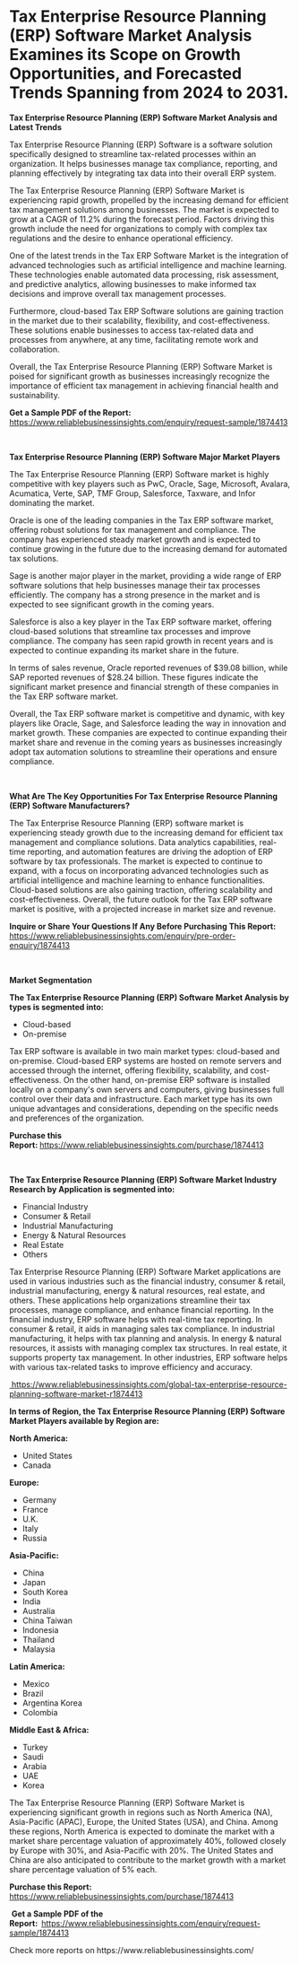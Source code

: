 <p><h1>Tax Enterprise Resource Planning (ERP) Software Market Analysis Examines its Scope on Growth Opportunities, and Forecasted Trends Spanning from 2024 to 2031.</h1></p><p><strong>Tax Enterprise Resource Planning (ERP) Software Market Analysis and Latest Trends</strong></p>
<p><p>Tax Enterprise Resource Planning (ERP) Software is a software solution specifically designed to streamline tax-related processes within an organization. It helps businesses manage tax compliance, reporting, and planning effectively by integrating tax data into their overall ERP system.</p><p>The Tax Enterprise Resource Planning (ERP) Software Market is experiencing rapid growth, propelled by the increasing demand for efficient tax management solutions among businesses. The market is expected to grow at a CAGR of 11.2% during the forecast period. Factors driving this growth include the need for organizations to comply with complex tax regulations and the desire to enhance operational efficiency.</p><p>One of the latest trends in the Tax ERP Software Market is the integration of advanced technologies such as artificial intelligence and machine learning. These technologies enable automated data processing, risk assessment, and predictive analytics, allowing businesses to make informed tax decisions and improve overall tax management processes.</p><p>Furthermore, cloud-based Tax ERP Software solutions are gaining traction in the market due to their scalability, flexibility, and cost-effectiveness. These solutions enable businesses to access tax-related data and processes from anywhere, at any time, facilitating remote work and collaboration.</p><p>Overall, the Tax Enterprise Resource Planning (ERP) Software Market is poised for significant growth as businesses increasingly recognize the importance of efficient tax management in achieving financial health and sustainability.</p></p>
<p><strong>Get a Sample PDF of the Report:&nbsp;</strong> <a href="https://www.reliablebusinessinsights.com/enquiry/request-sample/1874413">https://www.reliablebusinessinsights.com/enquiry/request-sample/1874413</a></p>
<p>&nbsp;</p>
<p><strong>Tax Enterprise Resource Planning (ERP) Software Major Market Players</strong></p>
<p><p>The Tax Enterprise Resource Planning (ERP) Software market is highly competitive with key players such as PwC, Oracle, Sage, Microsoft, Avalara, Acumatica, Verte, SAP, TMF Group, Salesforce, Taxware, and Infor dominating the market.</p><p>Oracle is one of the leading companies in the Tax ERP software market, offering robust solutions for tax management and compliance. The company has experienced steady market growth and is expected to continue growing in the future due to the increasing demand for automated tax solutions.</p><p>Sage is another major player in the market, providing a wide range of ERP software solutions that help businesses manage their tax processes efficiently. The company has a strong presence in the market and is expected to see significant growth in the coming years.</p><p>Salesforce is also a key player in the Tax ERP software market, offering cloud-based solutions that streamline tax processes and improve compliance. The company has seen rapid growth in recent years and is expected to continue expanding its market share in the future.</p><p>In terms of sales revenue, Oracle reported revenues of $39.08 billion, while SAP reported revenues of $28.24 billion. These figures indicate the significant market presence and financial strength of these companies in the Tax ERP software market.</p><p>Overall, the Tax ERP software market is competitive and dynamic, with key players like Oracle, Sage, and Salesforce leading the way in innovation and market growth. These companies are expected to continue expanding their market share and revenue in the coming years as businesses increasingly adopt tax automation solutions to streamline their operations and ensure compliance.</p></p>
<p>&nbsp;</p>
<p><strong>What Are The Key Opportunities For Tax Enterprise Resource Planning (ERP) Software Manufacturers?</strong></p>
<p><p>The Tax Enterprise Resource Planning (ERP) software market is experiencing steady growth due to the increasing demand for efficient tax management and compliance solutions. Data analytics capabilities, real-time reporting, and automation features are driving the adoption of ERP software by tax professionals. The market is expected to continue to expand, with a focus on incorporating advanced technologies such as artificial intelligence and machine learning to enhance functionalities. Cloud-based solutions are also gaining traction, offering scalability and cost-effectiveness. Overall, the future outlook for the Tax ERP software market is positive, with a projected increase in market size and revenue.</p></p>
<p><strong>Inquire or Share Your Questions If Any Before Purchasing This Report:</strong> <a href="https://www.reliablebusinessinsights.com/enquiry/pre-order-enquiry/1874413">https://www.reliablebusinessinsights.com/enquiry/pre-order-enquiry/1874413</a></p>
<p>&nbsp;</p>
<p><strong>Market Segmentation</strong></p>
<p><strong>The Tax Enterprise Resource Planning (ERP) Software Market Analysis by types is segmented into:</strong></p>
<p><ul><li>Cloud-based</li><li>On-premise</li></ul></p>
<p><p>Tax ERP software is available in two main market types: cloud-based and on-premise. Cloud-based ERP systems are hosted on remote servers and accessed through the internet, offering flexibility, scalability, and cost-effectiveness. On the other hand, on-premise ERP software is installed locally on a company's own servers and computers, giving businesses full control over their data and infrastructure. Each market type has its own unique advantages and considerations, depending on the specific needs and preferences of the organization.</p></p>
<p><strong>Purchase this Report:&nbsp;</strong><a href="https://www.reliablebusinessinsights.com/purchase/1874413">https://www.reliablebusinessinsights.com/purchase/1874413</a></p>
<p>&nbsp;</p>
<p><strong>The Tax Enterprise Resource Planning (ERP) Software Market Industry Research by Application is segmented into:</strong></p>
<p><ul><li>Financial Industry</li><li>Consumer & Retail</li><li>Industrial Manufacturing</li><li>Energy & Natural Resources</li><li>Real Estate</li><li>Others</li></ul></p>
<p><p>Tax Enterprise Resource Planning (ERP) Software Market applications are used in various industries such as the financial industry, consumer & retail, industrial manufacturing, energy & natural resources, real estate, and others. These applications help organizations streamline their tax processes, manage compliance, and enhance financial reporting. In the financial industry, ERP software helps with real-time tax reporting. In consumer & retail, it aids in managing sales tax compliance. In industrial manufacturing, it helps with tax planning and analysis. In energy & natural resources, it assists with managing complex tax structures. In real estate, it supports property tax management. In other industries, ERP software helps with various tax-related tasks to improve efficiency and accuracy.</p></p>
<p><a href="https://www.reliablebusinessinsights.com/global-tax-enterprise-resource-planning-software-market-r1874413">&nbsp;https://www.reliablebusinessinsights.com/global-tax-enterprise-resource-planning-software-market-r1874413</a></p>
<p><strong>In terms of Region, the Tax Enterprise Resource Planning (ERP) Software Market Players available by Region are:</strong></p>
<p>
    <p> <strong> North America: </strong>
        <ul>
            <li>United States</li>
            <li>Canada</li>
        </ul>
        </p> 
    <p> <strong> Europe: </strong>
        <ul>
            <li>Germany</li>
            <li>France</li>
            <li>U.K.</li>
            <li>Italy</li>
            <li>Russia</li>
        </ul>
        </p> 
    <p> <strong> Asia-Pacific: </strong>
        <ul>
            <li>China</li>
            <li>Japan</li>
            <li>South Korea</li>
            <li>India</li>
            <li>Australia</li>
            <li>China Taiwan</li>
            <li>Indonesia</li>
            <li>Thailand</li>
            <li>Malaysia</li>
        </ul>
        </p> 
    <p> <strong> Latin America: </strong>
        <ul>
            <li>Mexico</li>
            <li>Brazil</li>
            <li>Argentina Korea</li>
            <li>Colombia</li>
        </ul>
        </p> 
    <p> <strong> Middle East & Africa: </strong>
        <ul>
            <li>Turkey</li>
            <li>Saudi</li>
            <li>Arabia</li>
            <li>UAE</li>
            <li>Korea</li>
        </ul>
    </p>
    </p>
<p><p>The Tax Enterprise Resource Planning (ERP) Software Market is experiencing significant growth in regions such as North America (NA), Asia-Pacific (APAC), Europe, the United States (USA), and China. Among these regions, North America is expected to dominate the market with a market share percentage valuation of approximately 40%, followed closely by Europe with 30%, and Asia-Pacific with 20%. The United States and China are also anticipated to contribute to the market growth with a market share percentage valuation of 5% each.</p></p>
<p><strong>Purchase this Report: </strong><a href="https://www.reliablebusinessinsights.com/purchase/1874413">https://www.reliablebusinessinsights.com/purchase/1874413</a></p>
<p>&nbsp;<strong>Get a Sample PDF of the Report:&nbsp;&nbsp;</strong><a href="https://www.reliablebusinessinsights.com/enquiry/request-sample/1874413">https://www.reliablebusinessinsights.com/enquiry/request-sample/1874413</a></p>
<p><strong></strong></p>
<p>Check more reports on https://www.reliablebusinessinsights.com/</p>
